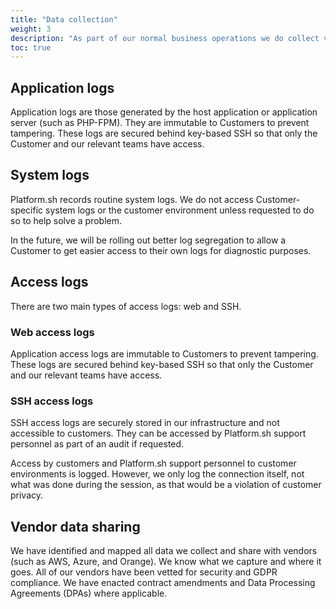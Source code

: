 ```yaml
---
title: "Data collection"
weight: 3
description: "As part of our normal business operations we do collect various pieces of data.<br><br>In GDPR terms:<ul><li>Article 4: Our accounts system contains some (routine) Article 4 items (name, address, phone, etc.) in order to allow us to bill your account appropriately.  This information can be verified, changed, and deleted by [logging into your account](https://accounts.platform.sh/).</li><li>Article 9: We don't capture and store any Article 9 special identifiers (such as race, religion, sexual orientation, or other attributes that are irrelevant to our business).</li><li>Article 30: The only Article 30 items we keep are IP address and Log files. These reside on AWS/Azure/Orange (depending on your hosting), and may be sent to Sentry.io when there are crashes.</li></ul>"
toc: true
---
```


## Application logs

Application logs are those generated by the host application or application server (such as PHP-FPM).  They are immutable to Customers to prevent tampering. These logs are secured behind key-based SSH so that only the Customer and our relevant teams have access.

## System logs

Platform.sh records routine system logs.  We do not access Customer-specific system logs or the customer environment unless requested to do so to help solve a problem.

In the future, we will be rolling out better log segregation to allow a Customer to get easier access to their own logs for diagnostic purposes.

## Access logs

There are two main types of access logs: web and SSH.

### Web access logs

Application access logs are immutable to Customers to prevent tampering. These logs are secured behind key-based SSH so that only the Customer and our relevant teams have access.

### SSH access logs

SSH access logs are securely stored in our infrastructure and not accessible to customers.  They can be accessed by Platform.sh support personnel as part of an audit if requested.

Access by customers and Platform.sh support personnel to customer environments is logged.  However, we only log the connection itself, not what was done during the session, as that would be a violation of customer privacy.

## Vendor data sharing

We have identified and mapped all data we collect and share with vendors (such as AWS, Azure, and Orange). We know what we capture and where it goes. All of our vendors have been vetted for security and GDPR compliance.  We have enacted contract amendments and Data Processing Agreements (DPAs) where applicable.
